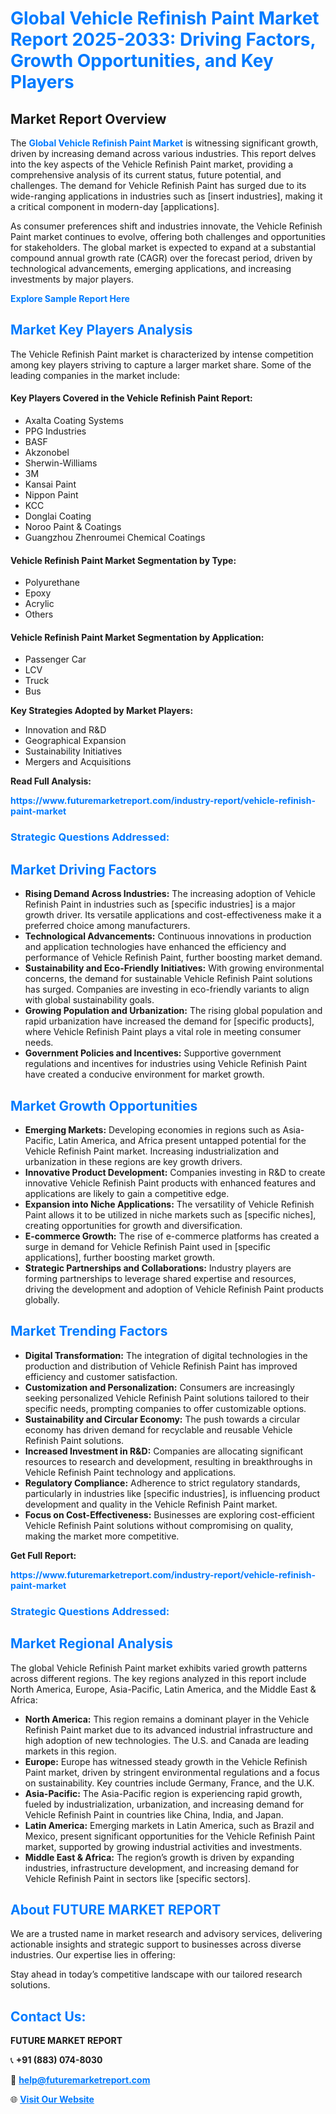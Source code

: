 <h1 style="color: #007BFF;">Global Vehicle Refinish Paint Market Report 2025-2033: Driving Factors, Growth Opportunities, and Key Players</h1>

<section id="overview">
<h2>Market Report Overview</h2>
<p>The <a href="https://www.futuremarketreport.com/industry-report/vehicle-refinish-paint-market" style="color: #007BFF; text-decoration: none;"><strong>Global Vehicle Refinish Paint Market</strong></a> is witnessing significant growth, driven by increasing demand across various industries. This report delves into the key aspects of the Vehicle Refinish Paint market, providing a comprehensive analysis of its current status, future potential, and challenges. The demand for Vehicle Refinish Paint has surged due to its wide-ranging applications in industries such as [insert industries], making it a critical component in modern-day [applications].</p>
<p>As consumer preferences shift and industries innovate, the Vehicle Refinish Paint market continues to evolve, offering both challenges and opportunities for stakeholders. The global market is expected to expand at a substantial compound annual growth rate (CAGR) over the forecast period, driven by technological advancements, emerging applications, and increasing investments by major players.</p>
</section>

<section id="overview">
<p><a href="https://www.futuremarketreport.com/request-sample/reportId=87815" style="color: #007BFF; text-decoration: none;"><strong>Explore Sample Report Here</strong></a></p>
</section>

<section id="key-players">
<h2 style="color: #007BFF;">Market Key Players Analysis</h2>
<p>The Vehicle Refinish Paint market is characterized by intense competition among key players striving to capture a larger market share. Some of the leading companies in the market include:</p>
<h4>Key Players Covered in the Vehicle Refinish Paint Report:</h4>
<ul><li>Axalta Coating Systems</li><li>PPG Industries</li><li>BASF</li><li>Akzonobel</li><li>Sherwin-Williams</li><li>3M</li><li>Kansai Paint</li><li>Nippon Paint</li><li>KCC</li><li>Donglai Coating</li><li>Noroo Paint &amp; Coatings</li><li>Guangzhou Zhenroumei Chemical Coatings</li></ul>
<h4>Vehicle Refinish Paint Market Segmentation by Type:</h4>
<ul><li>Polyurethane</li><li>Epoxy</li><li>Acrylic</li><li>Others</li></ul>

<h4>Vehicle Refinish Paint Market Segmentation by Application:</h4>
<ul><li>Passenger Car</li><li>LCV</li><li>Truck</li><li>Bus</li></ul>
<p><strong>Key Strategies Adopted by Market Players:</strong></p>
<ul>
<li>Innovation and R&D</li>
<li>Geographical Expansion</li>
<li>Sustainability Initiatives</li>
<li>Mergers and Acquisitions</li>
</ul>
</section>

<section>
<p><strong>Read Full Analysis: </strong></p><a href="https://www.futuremarketreport.com/industry-report/vehicle-refinish-paint-market" style="color: #007BFF; text-decoration: none;"><strong>https://www.futuremarketreport.com/industry-report/vehicle-refinish-paint-market</strong></a>
<h3 style="color: #007BFF;">Strategic Questions Addressed:</h3>
</section>

<section id="driving-factors">
<h2 style="color: #007BFF;">Market Driving Factors</h2>
<ul>
<li><strong>Rising Demand Across Industries:</strong> The increasing adoption of Vehicle Refinish Paint in industries such as [specific industries] is a major growth driver. Its versatile applications and cost-effectiveness make it a preferred choice among manufacturers.</li>
<li><strong>Technological Advancements:</strong> Continuous innovations in production and application technologies have enhanced the efficiency and performance of Vehicle Refinish Paint, further boosting market demand.</li>
<li><strong>Sustainability and Eco-Friendly Initiatives:</strong> With growing environmental concerns, the demand for sustainable Vehicle Refinish Paint solutions has surged. Companies are investing in eco-friendly variants to align with global sustainability goals.</li>
<li><strong>Growing Population and Urbanization:</strong> The rising global population and rapid urbanization have increased the demand for [specific products], where Vehicle Refinish Paint plays a vital role in meeting consumer needs.</li>
<li><strong>Government Policies and Incentives:</strong> Supportive government regulations and incentives for industries using Vehicle Refinish Paint have created a conducive environment for market growth.</li>
</ul>
</section>

<section id="growth-opportunities">
<h2 style="color: #007BFF;">Market Growth Opportunities</h2>
<ul>
<li><strong>Emerging Markets:</strong> Developing economies in regions such as Asia-Pacific, Latin America, and Africa present untapped potential for the Vehicle Refinish Paint market. Increasing industrialization and urbanization in these regions are key growth drivers.</li>
<li><strong>Innovative Product Development:</strong> Companies investing in R&D to create innovative Vehicle Refinish Paint products with enhanced features and applications are likely to gain a competitive edge.</li>
<li><strong>Expansion into Niche Applications:</strong> The versatility of Vehicle Refinish Paint allows it to be utilized in niche markets such as [specific niches], creating opportunities for growth and diversification.</li>
<li><strong>E-commerce Growth:</strong> The rise of e-commerce platforms has created a surge in demand for Vehicle Refinish Paint used in [specific applications], further boosting market growth.</li>
<li><strong>Strategic Partnerships and Collaborations:</strong> Industry players are forming partnerships to leverage shared expertise and resources, driving the development and adoption of Vehicle Refinish Paint products globally.</li>
</ul>
</section>

<section id="trending-factors">
<h2 style="color: #007BFF;">Market Trending Factors</h2>
<ul>
<li><strong>Digital Transformation:</strong> The integration of digital technologies in the production and distribution of Vehicle Refinish Paint has improved efficiency and customer satisfaction.</li>
<li><strong>Customization and Personalization:</strong> Consumers are increasingly seeking personalized Vehicle Refinish Paint solutions tailored to their specific needs, prompting companies to offer customizable options.</li>
<li><strong>Sustainability and Circular Economy:</strong> The push towards a circular economy has driven demand for recyclable and reusable Vehicle Refinish Paint solutions.</li>
<li><strong>Increased Investment in R&D:</strong> Companies are allocating significant resources to research and development, resulting in breakthroughs in Vehicle Refinish Paint technology and applications.</li>
<li><strong>Regulatory Compliance:</strong> Adherence to strict regulatory standards, particularly in industries like [specific industries], is influencing product development and quality in the Vehicle Refinish Paint market.</li>
<li><strong>Focus on Cost-Effectiveness:</strong> Businesses are exploring cost-efficient Vehicle Refinish Paint solutions without compromising on quality, making the market more competitive.</li>
</ul>
</section>

<section>
<p><strong>Get Full Report: </strong></p><a href="https://www.futuremarketreport.com/industry-report/vehicle-refinish-paint-market" style="color: #007BFF; text-decoration: none;"><strong>https://www.futuremarketreport.com/industry-report/vehicle-refinish-paint-market</strong></a>
<h3 style="color: #007BFF;">Strategic Questions Addressed:</h3>
</section>


<section id="regional-analysis">
<h2 style="color: #007BFF;">Market Regional Analysis</h2>
<p>The global Vehicle Refinish Paint market exhibits varied growth patterns across different regions. The key regions analyzed in this report include North America, Europe, Asia-Pacific, Latin America, and the Middle East & Africa:</p>
<ul>
<li><strong>North America:</strong> This region remains a dominant player in the Vehicle Refinish Paint market due to its advanced industrial infrastructure and high adoption of new technologies. The U.S. and Canada are leading markets in this region.</li>
<li><strong>Europe:</strong> Europe has witnessed steady growth in the Vehicle Refinish Paint market, driven by stringent environmental regulations and a focus on sustainability. Key countries include Germany, France, and the U.K.</li>
<li><strong>Asia-Pacific:</strong> The Asia-Pacific region is experiencing rapid growth, fueled by industrialization, urbanization, and increasing demand for Vehicle Refinish Paint in countries like China, India, and Japan.</li>
<li><strong>Latin America:</strong> Emerging markets in Latin America, such as Brazil and Mexico, present significant opportunities for the Vehicle Refinish Paint market, supported by growing industrial activities and investments.</li>
<li><strong>Middle East & Africa:</strong> The region’s growth is driven by expanding industries, infrastructure development, and increasing demand for Vehicle Refinish Paint in sectors like [specific sectors].</li>
</ul>
</section>

<footer>
<h2 style="color: #007BFF;">About FUTURE MARKET REPORT</h2>
<p>We are a trusted name in market research and advisory services, delivering actionable insights and strategic support to businesses across diverse industries. Our expertise lies in offering:</p>

<p>Stay ahead in today’s competitive landscape with our tailored research solutions.</p>

<h2 style="color: #007BFF;">Contact Us:</h2>
<p><strong>FUTURE MARKET REPORT</strong></p>
<p>📞 <strong>+91 (883) 074-8030</strong></p>
<p>📧 <strong><a href="mailto:help@futuremarketreport.com" style="color: #007BFF;">help@futuremarketreport.com</a></strong></p>
<p>🌐 <strong><a href="https://www.futuremarketreport.com/" style="color: #007BFF;">Visit Our Website</a></strong></p>
</footer>